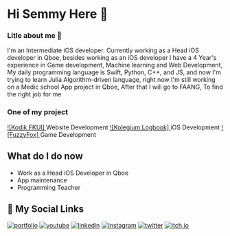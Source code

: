 # Hi Semmy Here 👋

### Litle about me 🔅
I'm an Intermediate iOS developer.
Currently working as a Head iOS developer in
Qboe, besides working as an iOS developer I have a 4 Year's experience in Game development, Machine learning
and Web Development, My daily programming language is Swift, Python, C++, and JS, and now I'm trying to learn Julia 
Algorithm-driven language, right now I'm still working on a 
Medic school App project in Qboe, After that I will go to FAANG,
To find the right job for me

### One of my project
[![Kodik FKUI] ](https://kodik.obgynfkuirscm.com/) Website Development
[![Kolegium Logbook] ](https://apps.apple.com/id/app/kolegium-e-logbook/id6450104293) iOS Development
[![FuzzyFox] ](https://fuzzyfoxx.itch.io/oogasboogas) Game Development

## What do I do now

- Work as a Head iOS Developer in Qboe 
- App maintenance 
- Programming Teacher

## 🔗 My Social Links
[![portfolio](https://img.shields.io/badge/my_portfolio-000?style=for-the-badge&logo=ko-fi&logoColor=white)](https://github.com/SemmDeve)
[![youtube](https://img.shields.io/badge/youtube-E4405F?style=for-the-badge&logo=youtube&logoColor=white)](https://www.youtube.com/channel/UCqchWyG186yk4v6mYd3p5aQ)
[![linkedin](https://img.shields.io/badge/Linkedin-0077b5?style=for-the-badge&logo=linkedin&logoColor=white)](https://www.linkedin.com/in/muhammad-ismael-82b31622a/)
[![instagram](https://img.shields.io/badge/Instagram-E4405F?style=for-the-badge&logo=instagram&logoColor=white)](https://www.instagram.com/its_semyuu/)
[![twitter](https://img.shields.io/badge/twitter-1DA1F2?style=for-the-badge&logo=twitter&logoColor=white)](https://twitter.com/semmyuu)
[![itch.io](https://img.shields.io/badge/itch%20io-E4405F?style=for-the-badge&logo=itch.io&logoColor=white)](https://fuzzfox.itch.io/)
